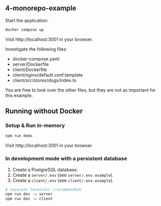 ## 4-monorepo-example

Start the application:

```sh
docker compose up
```

Visit http://localhost:3001 in your browser.

Investigate the following files:

- docker-compose.yaml
- server/Dockerfile
- client/Dockerfile
- client/nginx/default.conf.template
- client/src/stores/dogs/index.ts

You are free to look over the other files, but they are not as important for this example.

## Running without Docker

### Setup & Run in-memory

```sh
npm run demo
```

Visit http://localhost:3001 in your browser.

### In development mode with a persistent database

1. Create a PostgreSQL database.
2. Create a `server/.env` (see `server/.env.example`).
3. Create a `client/.env` (see `client/.env.example`).

```sh
# separate terminals (recommended)
npm run dev -w server
npm run dev -w client
```
